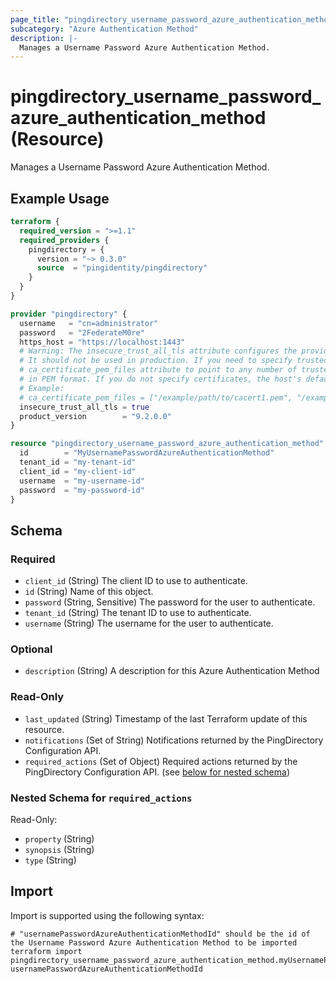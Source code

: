 ```yaml
---
page_title: "pingdirectory_username_password_azure_authentication_method Resource - terraform-provider-pingdirectory"
subcategory: "Azure Authentication Method"
description: |-
  Manages a Username Password Azure Authentication Method.
---
```


# pingdirectory_username_password_azure_authentication_method (Resource)

Manages a Username Password Azure Authentication Method.

## Example Usage

```terraform
terraform {
  required_version = ">=1.1"
  required_providers {
    pingdirectory = {
      version = "~> 0.3.0"
      source  = "pingidentity/pingdirectory"
    }
  }
}

provider "pingdirectory" {
  username   = "cn=administrator"
  password   = "2FederateM0re"
  https_host = "https://localhost:1443"
  # Warning: The insecure_trust_all_tls attribute configures the provider to trust any certificate presented by the PingDirectory server.
  # It should not be used in production. If you need to specify trusted CA certificates, use the
  # ca_certificate_pem_files attribute to point to any number of trusted CA certificate files
  # in PEM format. If you do not specify certificates, the host's default root CA set will be used.
  # Example:
  # ca_certificate_pem_files = ["/example/path/to/cacert1.pem", "/example/path/to/cacert2.pem"]
  insecure_trust_all_tls = true
  product_version        = "9.2.0.0"
}

resource "pingdirectory_username_password_azure_authentication_method" "myUsernamePasswordAzureAuthenticationMethod" {
  id        = "MyUsernamePasswordAzureAuthenticationMethod"
  tenant_id = "my-tenant-id"
  client_id = "my-client-id"
  username  = "my-username-id"
  password  = "my-password-id"
}
```

<!-- schema generated by tfplugindocs -->
## Schema

### Required

- `client_id` (String) The client ID to use to authenticate.
- `id` (String) Name of this object.
- `password` (String, Sensitive) The password for the user to authenticate.
- `tenant_id` (String) The tenant ID to use to authenticate.
- `username` (String) The username for the user to authenticate.

### Optional

- `description` (String) A description for this Azure Authentication Method

### Read-Only

- `last_updated` (String) Timestamp of the last Terraform update of this resource.
- `notifications` (Set of String) Notifications returned by the PingDirectory Configuration API.
- `required_actions` (Set of Object) Required actions returned by the PingDirectory Configuration API. (see [below for nested schema](#nestedatt--required_actions))

<a id="nestedatt--required_actions"></a>
### Nested Schema for `required_actions`

Read-Only:

- `property` (String)
- `synopsis` (String)
- `type` (String)

## Import

Import is supported using the following syntax:

```shell
# "usernamePasswordAzureAuthenticationMethodId" should be the id of the Username Password Azure Authentication Method to be imported
terraform import pingdirectory_username_password_azure_authentication_method.myUsernamePasswordAzureAuthenticationMethod usernamePasswordAzureAuthenticationMethodId
```

